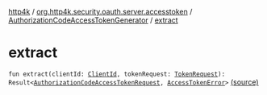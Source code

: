 [http4k](../../index.md) / [org.http4k.security.oauth.server.accesstoken](../index.md) / [AuthorizationCodeAccessTokenGenerator](index.md) / [extract](./extract.md)

# extract

`fun extract(clientId: `[`ClientId`](../../org.http4k.security.oauth.server/-client-id/index.md)`, tokenRequest: `[`TokenRequest`](../../org.http4k.security.oauth.server/-token-request/index.md)`): Result<`[`AuthorizationCodeAccessTokenRequest`](../-authorization-code-access-token-request/index.md)`, `[`AccessTokenError`](../../org.http4k.security.oauth.server/-access-token-error.md)`>` [(source)](https://github.com/http4k/http4k/blob/master/http4k-security-oauth/src/main/kotlin/org/http4k/security/oauth/server/accesstoken/AuthorizationCodeAccessTokenGenerator.kt#L53)